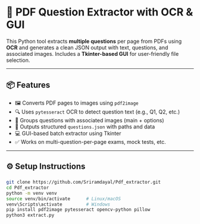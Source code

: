 # 🧠 PDF Question Extractor with OCR & GUI

This Python tool extracts **multiple questions** per page from PDFs using **OCR** and generates a clean JSON output with text, questions, and associated images. Includes a **Tkinter-based GUI** for user-friendly file selection.

---

## 📦 Features

- 🖼️ Converts PDF pages to images using `pdf2image`
- 🔍 Uses `pytesseract` OCR to detect question text (e.g., Q1, Q2, etc.)
- 🧠 Groups questions with associated images (main + options)
- 📂 Outputs structured `questions.json` with paths and data
- 💻 GUI-based batch extractor using Tkinter
- ✅ Works on multi-question-per-page exams, mock tests, etc.

---

## ⚙️ Setup Instructions

### 

```bash
git clone https://github.com/Sriramdayal/Pdf_extractor.git
cd Pdf_extractor
python -m venv venv
source venv/bin/activate      # Linux/macOS
venv\Scripts\activate         # Windows
pip install pdf2image pytesseract opencv-python pillow
python3 extract.py  